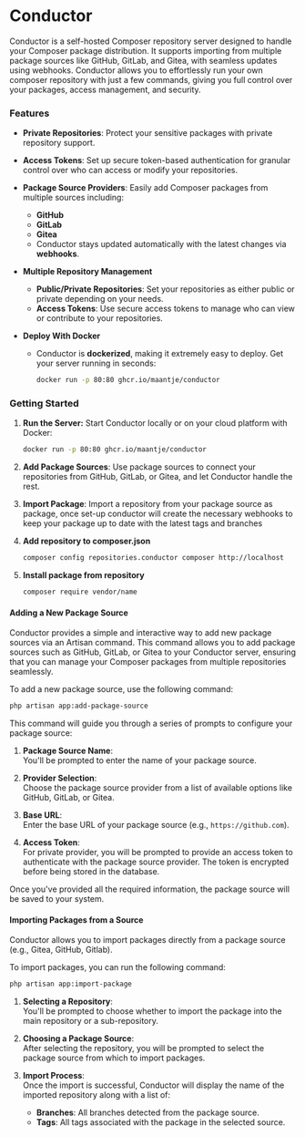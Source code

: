 # Conductor

Conductor is a self-hosted Composer repository server designed to handle your Composer package distribution. It supports importing from multiple package sources like GitHub, GitLab, and Gitea, with seamless updates using webhooks. Conductor allows you to effortlessly run your own composer repository with just a few commands, giving you full control over your packages, access management, and security.

### Features

- **Private Repositories**: Protect your sensitive packages with private repository support.
- **Access Tokens**: Set up secure token-based authentication for granular control over who can access or modify your repositories.
- **Package Source Providers**: Easily add Composer packages from multiple sources including:
  - **GitHub**
  - **GitLab**
  - **Gitea**
  - Conductor stays updated automatically with the latest changes via **webhooks**.

- **Multiple Repository Management**
  - **Public/Private Repositories**: Set your repositories as either public or private depending on your needs.
  - **Access Tokens**: Use secure access tokens to manage who can view or contribute to your repositories.

- **Deploy With Docker**
  - Conductor is **dockerized**, making it extremely easy to deploy. Get your server running in seconds:
    ```bash
    docker run -p 80:80 ghcr.io/maantje/conductor
    ```

### Getting Started

1. **Run the Server:**
   Start Conductor locally or on your cloud platform with Docker:
   ```bash
   docker run -p 80:80 ghcr.io/maantje/conductor
   ```

2. **Add Package Sources**:
   Use package sources to connect your repositories from GitHub, GitLab, or Gitea, and let Conductor handle the rest.

3. **Import Package**:
   Import a repository from your package source as package, once set-up conductor will create the necessary webhooks to keep your package up to date with the latest tags and branches

4. **Add repository to composer.json**
   ```bash
   composer config repositories.conductor composer http://localhost 
   ```
5. **Install package from repository**
   ```bash
   composer require vendor/name
   ```

#### Adding a New Package Source

Conductor provides a simple and interactive way to add new package sources via an Artisan command. This command allows you to add package sources such as GitHub, GitLab, or Gitea to your Conductor server, ensuring that you can manage your Composer packages from multiple repositories seamlessly.

To add a new package source, use the following command:

```bash
php artisan app:add-package-source
```

This command will guide you through a series of prompts to configure your package source:

1. **Package Source Name**:  
   You'll be prompted to enter the name of your package source.

2. **Provider Selection**:  
   Choose the package source provider from a list of available options like GitHub, GitLab, or Gitea.

3. **Base URL**:  
   Enter the base URL of your package source (e.g., `https://github.com`).

4. **Access Token**:  
   For private provider, you will be prompted to provide an access token to authenticate with the package source provider. The token is encrypted before being stored in the database.

Once you've provided all the required information, the package source will be saved to your system.

#### Importing Packages from a Source

Conductor allows you to import packages directly from a package source (e.g., Gitea, GitHub, Gitlab).

To import packages, you can run the following command:

```bash
php artisan app:import-package
```

1. **Selecting a Repository**:  
   You'll be prompted to choose whether to import the package into the main repository or a sub-repository.

2. **Choosing a Package Source**:  
   After selecting the repository, you will be prompted to select the package source from which to import packages.

3. **Import Process**:  
   Once the import is successful, Conductor will display the name of the imported repository along with a list of:
    - **Branches**: All branches detected from the package source.
    - **Tags**: All tags associated with the package in the selected source.


